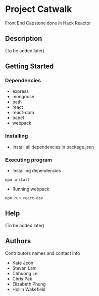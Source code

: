 # Project Catwalk

Front End Capstone done in Hack Reactor

## Description

(To be added later)

## Getting Started

### Dependencies

* express
* mongoose
* path
* react
* react-dom
* babel
* webpack

### Installing

* Install all dependencies in package.json

### Executing program

* Installing dependencies
```
npm install
```

* Running webpack
```
npm run react-dev
```

## Help

(To be added later)

## Authors

Contributors names and contact info
* Kate Jeon
* Steven Lam
* Chhuong Le
* Chris Pak
* Elizabeth Phung
* Hollin Wakefield
